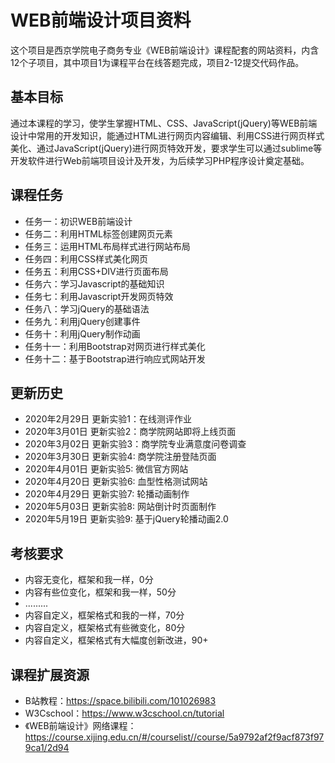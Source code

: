 # WEB前端设计项目资料

这个项目是西京学院电子商务专业《WEB前端设计》课程配套的网站资料，内含12个子项目，其中项目1为课程平台在线答题完成，项目2-12提交代码作品。

## 基本目标

通过本课程的学习，使学生掌握HTML、CSS、JavaScript(jQuery)等WEB前端设计中常用的开发知识，能通过HTML进行网页内容编辑、利用CSS进行网页样式美化、通过JavaScript(jQuery)进行网页特效开发，要求学生可以通过sublime等开发软件进行Web前端项目设计及开发，为后续学习PHP程序设计奠定基础。

## 课程任务

- 任务一：初识WEB前端设计
- 任务二：利用HTML标签创建网页元素
- 任务三：运用HTML布局样式进行网站布局
- 任务四：利用CSS样式美化网页
- 任务五：利用CSS+DIV进行页面布局
- 任务六：学习Javascript的基础知识
- 任务七：利用Javascript开发网页特效
- 任务八：学习jQuery的基础语法
- 任务九：利用jQuery创建事件  
- 任务十：利用jQuery制作动画
- 任务十一：利用Bootstrap对网页进行样式美化
- 任务十二：基于Bootstrap进行响应式网站开发

## 更新历史

- 2020年2月29日 更新实验1：在线测评作业
- 2020年3月01日 更新实验2：商学院网站即将上线页面
- 2020年3月02日 更新实验3：商学院专业满意度问卷调查
- 2020年3月30日 更新实验4: 商学院注册登陆页面
- 2020年4月01日 更新实验5: 微信官方网站
- 2020年4月20日 更新实验6: 血型性格测试网站  
- 2020年4月29日 更新实验7: 轮播动画制作
- 2020年5月03日 更新实验8: 网站倒计时页面制作
- 2020年5月19日 更新实验9: 基于jQuery轮播动画2.0 

## 考核要求

- 内容无变化，框架和我一样，0分
- 内容有些位变化，框架和我一样，50分
- .........
- 内容自定义，框架格式和我的一样，70分
- 内容自定义，框架格式有些微变化，80分
- 内容自定义，框架格式有大幅度创新改进，90+

## 课程扩展资源

- B站教程：<https://space.bilibili.com/101026983>
- W3Cschool：<https://www.w3cschool.cn/tutorial>
- 《WEB前端设计》网络课程：<https://course.xijing.edu.cn/#/courselist//course/5a9792af2f9acf873f979ca1/2d94>

